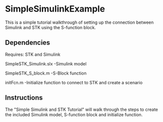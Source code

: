 # SimpleSimulinkExample

This is a simple tutorial walkthrough of setting up the connection between Simulink and STK using the S-function block.

## Dependencies

Requires: STK and Simulink

SimpleSTK_Simulink.slx
    -Simulink model

SimpleSTK_S_block.m
    -S-Block function

initFcn.m
    -Initialize function to connect to STK and create a scenario

## Instructions

The "Simple Simulink and STK Tutorial" will walk through the steps to create the included Simulink model, S-function block and initialize function.